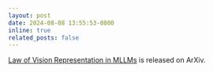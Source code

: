 ```yaml
---
layout: post
date: 2024-08-08 13:55:53-0800
inline: true
related_posts: false
---
```


[Law of Vision Representation in MLLMs](https://arxiv.org/abs/2408.16357) is released on ArXiv.
